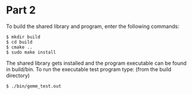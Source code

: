 Part 2 
======
To build the shared library and program, enter the following commands:

```
$ mkdir build
$ cd build
$ cmake ..
$ sudo make install
```
The shared library gets installed and the program executable can be found in build/bin.
To run the executable test program type: (from the build directory)

```
$ ./bin/gemm_test.out

```
